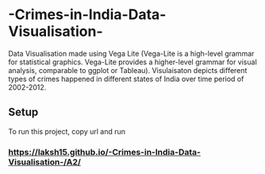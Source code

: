 # -Crimes-in-India-Data-Visualisation-
Data Visualisation made using Vega Lite (Vega-Lite is a high-level grammar for statistical graphics.
Vega-Lite provides a higher-level grammar for visual analysis, comparable to ggplot or Tableau).
Visulaisaton depicts different types of crimes happened in different states of India over time period of 2002-2012.
## Setup
To run this project, copy url and run 
### https://laksh15.github.io/-Crimes-in-India-Data-Visualisation-/A2/
